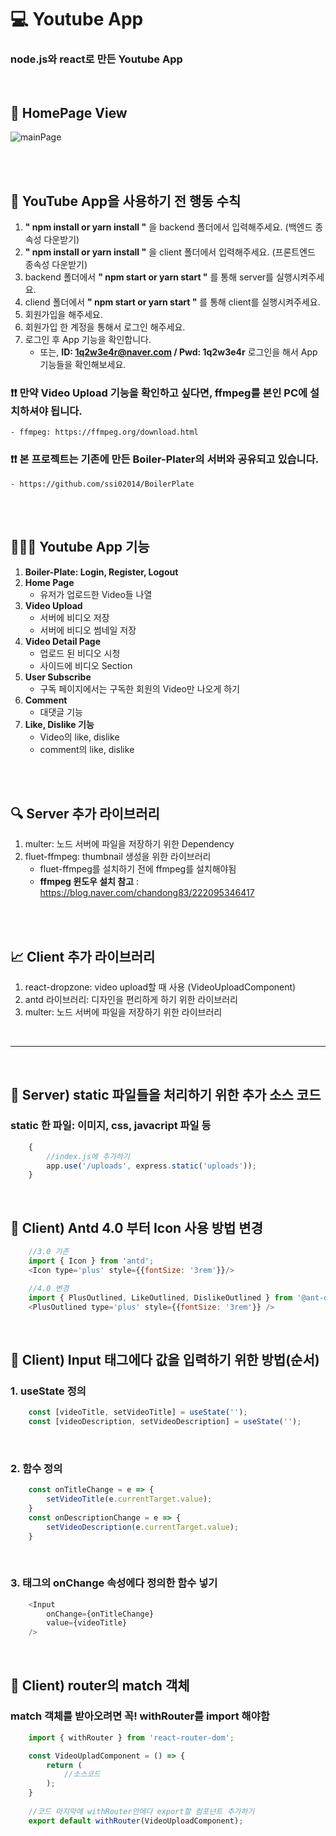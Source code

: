 # 💻 Youtube App
### node.js와 react로 만든 Youtube App

<br />

## 🎥 HomePage View
![mainPage](https://user-images.githubusercontent.com/64779472/107622385-1c921b00-6c9b-11eb-95db-585964e407d0.PNG)

<br />
<br />

## 🔖 YouTube App을 사용하기 전 행동 수칙
1. **" npm install or yarn install "** 을 backend 폴더에서 입력해주세요. (백엔드 종속성 다운받기)
2. **" npm install or yarn install "** 을 client 폴더에서 입력해주세요. (프론트엔드 종속성 다운받기)
3. backend 폴더에서 **" npm start or yarn start "** 를 통해 server를 실행시켜주세요.
4. cliend 폴더에서 **" npm start or yarn start "** 를 통해 client를 실행시켜주세요.
5. 회원가입을 해주세요. 
6. 회원가입 한 계정을 통해서 로그인 해주세요.
7. 로그인 후 App 기능을 확인합니다.
    - 또는, **ID: 1q2w3e4r@naver.com / Pwd: 1q2w3e4r** 로그인을 해서 App 기능들을 확인해보세요.

### ❗❗ 만약 Video Upload 기능을 확인하고 싶다면, **ffmpeg**를 본인 PC에 설치하셔야 됩니다.
    - ffmpeg: https://ffmpeg.org/download.html

### ❗❗ 본 프로젝트는 기존에 만든 Boiler-Plater의 서버와 공유되고 있습니다. 
    - https://github.com/ssi02014/BoilerPlate

<br />
<br />

## 👨🏻‍💻 Youtube App 기능
1. **Boiler-Plate: Login, Register, Logout**
2. **Home Page**
    - 유저가 업로드한 Video들 나열
3. **Video Upload** 
    - 서버에 비디오 저장
    - 서버에 비디오 썸네일 저장
4. **Video Detail Page**
    - 업로드 된 비디오 시청
    - 사이드에 비디오 Section
5. **User Subscribe** 
    - 구독 페이지에서는 구독한 회원의 Video만 나오게 하기
6. **Comment**  
    - 대댓글 기능
7. **Like, Dislike 기능**
    - Video의 like, dislike
    - comment의 like, dislike

<br />
<br />

## 🔍 Server 추가 라이브러리
1. multer: 노드 서버에 파일을 저장하기 위한 Dependency
2. fluet-ffmpeg: thumbnail 생성을 위한 라이브러리
    - fluet-ffmpeg를 설치하기 전에 ffmpeg를 설치해야됨
    - **ffmpeg 윈도우 설치 참고** : https://blog.naver.com/chandong83/222095346417

<br />
<br />

## 📈 Client 추가 라이브러리
1. react-dropzone: video upload할 때 사용 (VideoUploadComponent)
2. antd 라이브러리: 디자인을 편리하게 하기 위한 라이브러리
3. multer: 노드 서버에 파일을 저장하기 위한 라이브러리

<br />
<hr />
<br />

## 🏃 Server) static 파일들을 처리하기 위한 추가 소스 코드
### static 한 파일: 이미지, css, javacript 파일 등
```javascript
    {
        //index.js에 추가하기
        app.use('/uploads', express.static('uploads'));
    }
```

<br />

## 🏃 Client) Antd 4.0 부터 Icon 사용 방법 변경
```javascript
    //3.0 기존
    import { Icon } from 'antd';
    <Icon type='plus' style={{fontSize: '3rem'}}/>

    //4.0 변경
    import { PlusOutlined, LikeOutlined, DislikeOutlined } from '@ant-design/icons';
    <PlusOutlined type='plus' style={{fontSize: '3rem'}} />
```

<br />

## 🏃 Client) Input 태그에다 값을 입력하기 위한 방법(순서)
### 1. useState 정의
```javascript
    const [videoTitle, setVideoTitle] = useState('');
    const [videoDescription, setVideoDescription] = useState('');
```

<br />

### 2. 함수 정의
```javascript
    const onTitleChange = e => {
        setVideoTitle(e.currentTarget.value);
    }
    const onDescriptionChange = e => {
        setVideoDescription(e.currentTarget.value);
    }
```

<br />

### 3. 태그의 onChange 속성에다 정의한 함수 넣기
```javascript
    <Input
        onChange={onTitleChange}
        value={videoTitle}
    />
```

<br />

## 🏃 Client) router의 match 객체
### match 객체를 받아오려면 꼭! withRouter를 import 해야함
```javascript
    import { withRouter } from 'react-router-dom';

    const VideoUpladComponent = () => {
        return ( 
            //소스코드
        );
    }
    
    //코드 마지막에 withRouter안에다 export할 컴포넌트 추가하기
    export default withRouter(VideoUploadComponent);
```

<br />